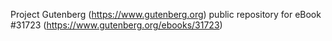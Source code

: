 Project Gutenberg (https://www.gutenberg.org) public repository for eBook #31723 (https://www.gutenberg.org/ebooks/31723)
